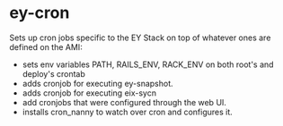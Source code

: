 ey-cron
========

Sets up cron jobs specific to the EY Stack on top of whatever ones are defined on the AMI:
 - sets env variables PATH, RAILS_ENV, RACK_ENV on both root's and deploy's crontab
 - adds cronjob for executing ey-snapshot.
 - adds cronjob for executing eix-sycn
 - add cronjobs that were configured through the web UI.
 - installs cron_nanny to watch over cron and configures it.
